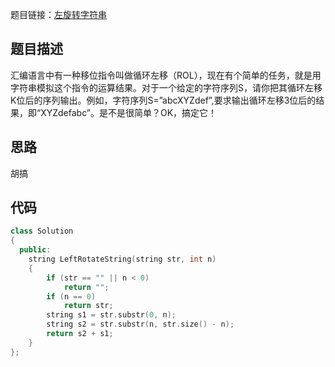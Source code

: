 题目链接：[左旋转字符串](https://www.nowcoder.com/practice/12d959b108cb42b1ab72cef4d36af5ec?tpId=13&tqId=11196&tPage=3&rp=3&ru=%2Fta%2Fcoding-interviews&qru=%2Fta%2Fcoding-interviews%2Fquestion-ranking)

## 题目描述

汇编语言中有一种移位指令叫做循环左移（ROL），现在有个简单的任务，就是用字符串模拟这个指令的运算结果。对于一个给定的字符序列S，请你把其循环左移K位后的序列输出。例如，字符序列S=”abcXYZdef”,要求输出循环左移3位后的结果，即“XYZdefabc”。是不是很简单？OK，搞定它！

## 思路

胡搞

## 代码

```cpp
class Solution
{
  public:
    string LeftRotateString(string str, int n)
    {
        if (str == "" || n < 0)
            return "";
        if (n == 0)
            return str;
        string s1 = str.substr(0, n);
        string s2 = str.substr(n, str.size() - n);
        return s2 + s1;
    }
};
```

